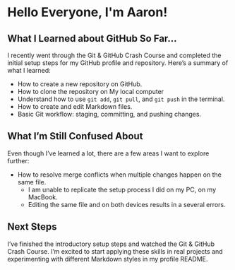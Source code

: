 # Hello Everyone, I'm Aaron!  

## **What I Learned about GitHub So Far...** 

I recently went through the Git & GitHub Crash Course and completed the initial setup steps for my GitHub profile and repository. Here’s a summary of what I learned:  
- How to create a new repository on GitHub.  
- How to clone the repository on My local computer
- Understand how to use `git add`, `git pull`, and `git push` in the terminal.  
- How to create and edit Markdown files.  
- Basic Git workflow: staging, committing, and pushing changes.  
 

## **What I’m Still Confused About**

Even though I’ve learned a lot, there are a few areas I want to explore further:
- How to resolve merge conflicts when multiple changes happen on the same file.  
  - I am unable to replicate the setup process I did on my PC, on my MacBook.
  - Editing the same file and on both devices results in a several errors.

## **Next Steps**  

I’ve finished the introductory setup steps and watched the Git & GitHub Crash Course. 
I’m excited to start applying these skills in real projects and experimenting with different Markdown styles in my profile README.  



